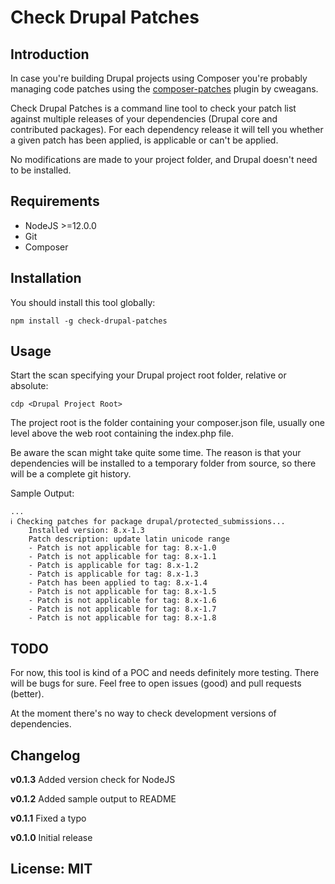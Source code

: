 # Check Drupal Patches

## Introduction

In case you're building Drupal projects using Composer you're probably
managing code patches using the [composer-patches](https://github.com/cweagans/composer-patches)
plugin by cweagans.

Check Drupal Patches is a command line tool to check your patch list against
multiple releases of your dependencies (Drupal core and contributed packages).
For each dependency release it will tell you whether a given patch has been applied,
is applicable or can't be applied.

No modifications are made to your project folder, and Drupal doesn't need to be installed.

## Requirements

* NodeJS >=12.0.0
* Git
* Composer

## Installation

You should install this tool globally:

```
npm install -g check-drupal-patches
```

## Usage

Start the scan specifying your Drupal project root folder, relative or absolute:
```
cdp <Drupal Project Root>
```
The project root is the folder containing your composer.json file, usually
one level above the web root containing the index.php file.

Be aware the scan might take quite some time. The reason is that your
dependencies will be installed to a temporary folder from source, so
there will be a complete git history.

Sample Output:
```
...
ℹ Checking patches for package drupal/protected_submissions...
    Installed version: 8.x-1.3
    Patch description: update latin unicode range
    - Patch is not applicable for tag: 8.x-1.0
    - Patch is not applicable for tag: 8.x-1.1
    - Patch is applicable for tag: 8.x-1.2
    - Patch is applicable for tag: 8.x-1.3
    - Patch has been applied to tag: 8.x-1.4
    - Patch is not applicable for tag: 8.x-1.5
    - Patch is not applicable for tag: 8.x-1.6
    - Patch is not applicable for tag: 8.x-1.7
    - Patch is not applicable for tag: 8.x-1.8
```    
## TODO

For now, this tool is kind of a POC and needs definitely more testing. There will be bugs for sure. Feel free to open issues (good) and pull requests (better).

At the moment there's no way to check development versions of dependencies.

## Changelog

**v0.1.3**
Added version check for NodeJS

**v0.1.2**
Added sample output to README

**v0.1.1**
Fixed a typo

**v0.1.0**
Initial release

## License: MIT